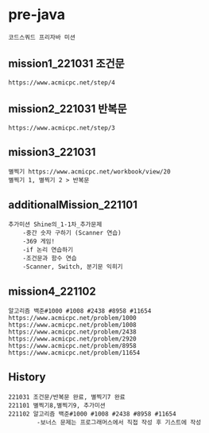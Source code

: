 # pre-java
    코드스쿼드 프리자바 미션

## mission1_221031 조건문
    https://www.acmicpc.net/step/4
## mission2_221031 반복문
    https://www.acmicpc.net/step/3
## mission3_221031
    별찍기 https://www.acmicpc.net/workbook/view/20
    별찍기 1, 별찍기 2 > 반복문
## additionalMission_221101
    추가미션 Shine의_1-1차_추가문제
        -중간 숫자 구하기 (Scanner 연습)
        -369 게임!
        -if 논리 연습하기
        -조건문과 함수 연습
        -Scanner, Switch, 분기문 익히기
## mission4_221102
    알고리즘 백준#1000 #1008 #2438 #8958 #11654
    https://www.acmicpc.net/problem/1000
    https://www.acmicpc.net/problem/1008
    https://www.acmicpc.net/problem/2438
    https://www.acmicpc.net/problem/2920
    https://www.acmicpc.net/problem/8958
    https://www.acmicpc.net/problem/11654
## History
    221031 조건문/반복문 완료, 별찍기7 완료
    221101 별찍기8,별찍기9, 추가미션
    221102 알고리즘 백준#1000 #1008 #2438 #8958 #11654
            -보너스 문제는 프로그래머스에서 직접 작성 후 기스트에 작성


